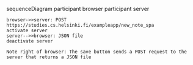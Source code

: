 sequenceDiagram
    participant browser
    participant server
    
    browser->>server: POST https://studies.cs.helsinki.fi/exampleapp/new_note_spa
    activate server
    server-->>browser: JSON file
    deactivate server
    
    Note right of browser: The save button sends a POST request to the server that returns a JSON file